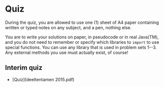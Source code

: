 # Quiz

During the quiz, you are allowed to use one (1) sheet of A4 paper containing
written or typed notes on any subject, and a pen, nothing else.

You are to write your solutions on paper, in pseudocode or in real Java(TM),
and you do not need to remember or specify which libraries to `import` to use
special functions. You can use any library that is used in problem sets 1--3.
Any external methods you use must actually exist, of course!

## Interim quiz

- [Quiz](deeltentamen 2015.pdf)
